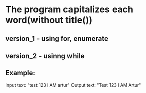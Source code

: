 # The program capitalizes each word(without title())
## version_1 - using for, enumerate
## version_2 - usinng while
## Example:
Input text: "test 123 i AM artur"
Output text: "Test 123 I AM Artur"
